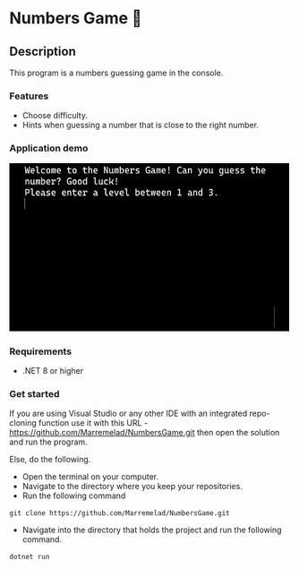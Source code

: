 # Numbers Game 🔢

## Description
This program is a numbers guessing game in the console.

### Features
* Choose difficulty.
* Hints when guessing a number that is close to the right number.

### Application demo
<img src="https://github.com/Marremelad/AssetsAndImages/raw/main/NumbersGameScreenRecording.gif" height="300" width="500" alt="Application Demo">

### Requirements
* .NET 8 or higher

### Get started
If you are using Visual Studio or any other IDE with an integrated repo-cloning function use it with this URL - https://github.com/Marremelad/NumbersGame.git
then open the solution and run the program.

Else, do the following.
* Open the terminal on your computer.
* Navigate to the directory where you keep your repositories.
* Run the following command
```console
git clone https://github.com/Marremelad/NumbersGame.git        
```
* Navigate into the directory that holds the project and run the following command.
```console
dotnet run
```
